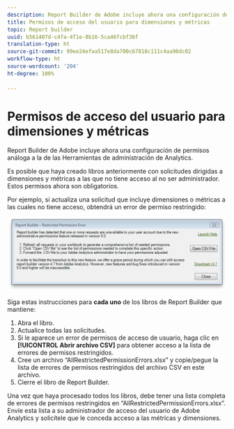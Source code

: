```yaml
---
description: Report Builder de Adobe incluye ahora una configuración de permisos análoga a la de las Herramientas de administración de Analytics.
title: Permisos de acceso del usuario para dimensiones y métricas
topic: Report builder
uuid: b561407d-c4fa-4f1e-8b16-5ca46fcbf36f
translation-type: ht
source-git-commit: 99ee24efaa517e8da700c67818c111c4aa90dc02
workflow-type: ht
source-wordcount: '204'
ht-degree: 100%

---
```



# Permisos de acceso del usuario para dimensiones y métricas

Report Builder de Adobe incluye ahora una configuración de permisos análoga a la de las Herramientas de administración de Analytics.

Es posible que haya creado libros anteriormente con solicitudes dirigidas a dimensiones y métricas a las que no tiene acceso al no ser administrador. Estos permisos ahora son obligatorios.

Por ejemplo, si actualiza una solicitud que incluye dimensiones o métricas a las cuales no tiene acceso, obtendrá un error de permiso restringido:

![](assets/arb_restrc_perm.png)

Siga estas instrucciones para **cada uno** de los libros de Report Builder que mantiene:

1. Abra el libro.
1. Actualice todas las solicitudes.
1. Si le aparece un error de permisos de acceso de usuario, haga clic en **[!UICONTROL Abrir archivo CSV]** para obtener acceso a la lista de errores de permisos restringidos.
1. Cree un archivo “AllRestrictedPermissionErrors.xlsx” y copie/pegue la lista de errores de permisos restringidos del archivo CSV en este archivo.
1. Cierre el libro de Report Builder.

Una vez que haya procesado todos los libros, debe tener una lista completa de errores de permisos restringidos en “AllRestrictedPermissionErrors.xlsx”. Envíe esta lista a su administrador de acceso del usuario de Adobe Analytics y solicítele que le conceda acceso a las métricas y dimensiones.
